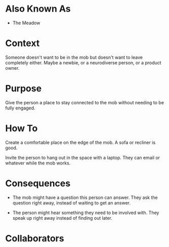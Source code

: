 ---
---
# Also Known As

- The Meadow

# Context

Someone doesn't want to be in the mob but doesn't want to leave completely either. Maybe a newbie, or a neurodiverse person, or a product owner.

# Purpose

Give the person a place to stay connected to the mob without needing to be fully engaged.

# How To

Create a comfortable place on the edge of the mob. A sofa or recliner is good. 

Invite the person to hang out in the space with a laptop. They can email or whatever while the mob works. 

# Consequences

- The mob might have a question this person can answer. They ask the question right away, instead of waiting to get an answer.

- The person might hear something they need to be involved with. They speak up right away instead of finding out later.

# Collaborators
